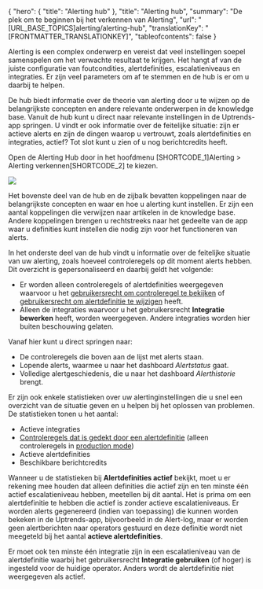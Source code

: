 {
  "hero": {
    "title": "Alerting hub"
  },
  "title": "Alerting hub",
  "summary": "De plek om te beginnen bij het verkennen van Alerting",
  "url": "[URL_BASE_TOPICS]alerting/alerting-hub",
  "translationKey": "[FRONTMATTER_TRANSLATIONKEY]",
  "tableofcontents": false
}

Alerting is een complex onderwerp en vereist dat veel instellingen soepel samenspelen om het verwachte resultaat te krijgen. Het hangt af van de juiste configuratie van foutcondities, alertdefinities, escalatieniveaus en integraties. Er zijn veel parameters om af te stemmen en de hub is er om u daarbij te helpen.

De hub biedt informatie over de theorie van alerting door u te wijzen op de belangrijkste concepten en andere relevante onderwerpen in de knowledge base. Vanuit de hub kunt u direct naar relevante instellingen in de Uptrends-app springen. U vindt er ook informatie over de feitelijke situatie: zijn er actieve alerts en zijn de dingen waarop u vertrouwt, zoals alertdefinities en integraties, actief? Tot slot kunt u zien of u nog berichtcredits heeft.

Open de Alerting Hub door in het hoofdmenu [SHORTCODE_1]Alerting > Alerting verkennen[SHORTCODE_2] te kiezen.

![]([LINK_URL_1])

Het bovenste deel van de hub en de zijbalk bevatten koppelingen naar de belangrijkste concepten en waar en hoe u alerting kunt instellen. Er zijn een aantal koppelingen die verwijzen naar artikelen in de knowledge base. Andere koppelingen brengen u rechtstreeks naar het gedeelte van de app waar u definities kunt instellen die nodig zijn voor het functioneren van alerts.

In het onderste deel van de hub vindt u informatie over de feitelijke situatie van uw alerting, zoals hoeveel controleregels op dit moment alerts hebben. Dit overzicht is gepersonaliseerd en daarbij geldt het volgende:

- Er worden alleen controleregels of alertdefinities weergegeven waarvoor u het [gebruikersrecht om controleregel te bekijken]([LINK_URL_2]) of [gebruikersrecht om alertdefinitie te wijzigen]([LINK_URL_3]) heeft. 
- Alleen de integraties waarvoor u het gebruikersrecht **Integratie bewerken** heeft, worden weergegeven. Andere integraties worden hier buiten beschouwing gelaten.

Vanaf hier kunt u direct springen naar:

-   De controleregels die boven aan de lijst met alerts staan.
-   Lopende alerts, waarmee u naar het dashboard *Alertstatus* gaat.
-   Volledige alertgeschiedenis, die u naar het dashboard *Alerthistorie* brengt.

Er zijn ook enkele statistieken over uw alertinginstellingen die u snel een overzicht van de situatie geven en u helpen bij het oplossen van problemen. De statistieken tonen u het aantal: 

- Actieve integraties 
- [Controleregels dat is gedekt door een alertdefinitie]([LINK_URL_4]) (alleen controleregels in [production mode]([LINK_URL_5]))
- Actieve alertdefinities
- Beschikbare berichtcredits

Wanneer u de statistieken bij **Alertdefinities actief** bekijkt, moet u er rekening mee houden dat alleen definities die actief zijn en ten minste één actief escalatieniveau hebben, meetellen bij dit aantal. Het is prima om een alertdefinitie te hebben die actief is zonder actieve escalatieniveaus. Er worden alerts gegenereerd (indien van toepassing) die kunnen worden bekeken in de Uptrends-app, bijvoorbeeld in de Alert-log, maar er worden geen alertberichten naar operators gestuurd en deze definitie wordt niet meegeteld bij het aantal **actieve alertdefinities**.

Er moet ook ten minste één integratie zijn in een escalatieniveau van de alertdefinitie waarbij het gebruikersrecht **Integratie gebruiken** (of hoger) is ingesteld voor de huidige operator. Anders wordt de alertdefinitie niet weergegeven als actief.
